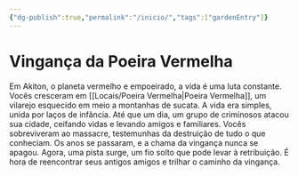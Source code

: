 ```yaml
---
{"dg-publish":true,"permalink":"/inicio/","tags":["gardenEntry"]}
---
```


# Vingança da Poeira Vermelha

 Em Akiton, o planeta vermelho e empoeirado, a vida é uma luta constante. Vocês cresceram em [[Locais/Poeira Vermelha\|Poeira Vermelha]], um vilarejo esquecido em meio a montanhas de sucata. A vida era simples, unida por laços de infância. Até que um dia, um grupo de criminosos atacou sua cidade, ceifando vidas e levando amigos e familiares. Vocês sobreviveram ao massacre, testemunhas da destruição de tudo o que conheciam. Os anos se passaram, e a chama da vingança nunca se apagou. Agora, uma pista surge, um fio solto que pode levar à retribuição. É hora de reencontrar seus antigos amigos e trilhar o caminho da vingança.